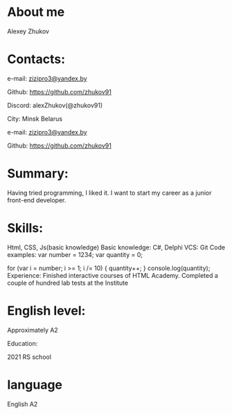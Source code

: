 # About me
Alexey Zhukov

# Contacts: 
e-mail: zizipro3@yandex.by

Github: https://github.com/zhukov91

Discord: alexZhukov(@zhukov91)

City:
Minsk Belarus

e-mail:
zizipro3@yandex.by

Github:
https://github.com/zhukov91

# Summary:
Having tried programming, I liked it. I want to start my career as a junior front-end developer.

# Skills:
Html, CSS, Js(basic knowledge)
Basic knowledge: C#, Delphi
VCS: Git
Code examples:
var number = 1234;
var quantity = 0;

for (var i = number; i >= 1; i /= 10)
    {
        quantity++;
    }
  console.log(quantity);
Experience:
Finished interactive courses of HTML Academy. Completed a couple of hundred lab tests at the Institute


# English level:
Approximately A2


Education:

2021	RS school 
# language

English A2
